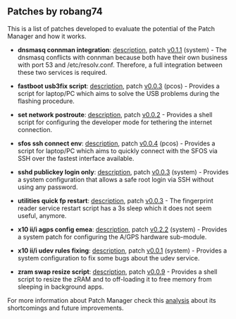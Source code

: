 ## Patches by robang74

This is a list of patches developed to evaluate the potential of the Patch Manager
and how it works.

* **dnsmasq connman integration**: [description](dnsmasq-connman-integration/description.txt), patch [v0.1.1](dnsmasq-connman-integration/0.1.1-unified_diff.patch) (system) - The dnsmasq conflicts with connman because both have their own business with port 53 and /etc/resolv.conf. Therefore, a full integration between these two services is required. 
  
* **fastboot usb3fix script**: [description](fastboot-usb3fix-script/description.txt), patch [v0.0.3](fastboot-usb3fix-script/0.0.3-unified_diff.patch) (pcos) - Provides a script for laptop/PC which aims to solve the USB problems during the flashing procedure.
  
* **set network postroute**: [description](set-network-postroute/description.txt), patch [v0.0.2](set-network-postroute/0.0.2-unified_diff.patch) - Provides a shell script for configuring the developer mode for tethering the internet connection.
  
* **sfos ssh connect env**: [description](sfos-ssh-connect-env/description.txt), patch [v0.0.4](sfos-ssh-connect-env/0.0.4-unified_diff.patch) (pcos) - Provides a script for laptop/PC which aims to quickly connect with the SFOS via SSH over the fastest interface available.
  
* **sshd publickey login only**: [description](sshd-publickey-login-only/description.txt), patch [v0.0.3](sshd-publickey-login-only/0.0.3-unified_diff.patch) (system) - Provides a system configuration that allows a safe root login via SSH without using any password.
  
* **utilities quick fp restart**: [description](utilities-quick-fp-restart/description.txt), patch [v0.0.3](utilities-quick-fp-restart/0.0.3-unified_diff.patch) - The fingerprint reader service restart script has a 3s sleep which it does not seem useful, anymore.
  
* **x10 ii/i agps config emea**: [description](x10ii-iii-agps-config-emea/description.txt), patch [v0.2.2](x10ii-iii-agps-config-emea/0.2.2-unified_diff.patch) (system) - Provides a system patch for configuring the A/GPS hardware sub-module. 
  
* **x10 ii/i udev rules fixing**: [description](x10ii-iii-udev-rules-fixing/description.txt), patch [v0.0.1](x10ii-iii-udev-rules-fixing/0.0.1-unified_diff.patch) (system) - Provides a system configuration to fix some bugs about the udev service.
  
* **zram swap resize script**: [description](zram-swap-resize-script/description.txt), patch [v0.0.9](zram-swap-resize-script/0.0.9-unified_diff.patch) - Provides a shell script to resize the zRAM and to off-loading it to free memory from sleeping in background apps.

For more information about Patch Manager check this [analysis](../forum/knowhow/system-patch-manager-p1.md) about its shortcomings and future improvements.
